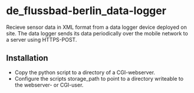 # de_flussbad-berlin_data-logger

Recieve sensor data in XML format from a data logger device deployed
on site. The data logger sends its data periodically over the mobile
network to a server using HTTPS-POST.

## Installation

* Copy the python script to a directory of a CGI-webserver.
* Configure the scripts storage_path to point to a directory writeable to the webserver- or CGI-user.
